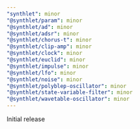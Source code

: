 ```yaml
---
"synthlet": minor
"@synthlet/param": minor
"@synthlet/ad": minor
"@synthlet/adsr": minor
"@synthlet/chorus-t": minor
"@synthlet/clip-amp": minor
"@synthlet/clock": minor
"@synthlet/euclid": minor
"@synthlet/impulse": minor
"@synthlet/lfo": minor
"@synthlet/noise": minor
"@synthlet/polyblep-oscillator": minor
"@synthlet/state-variable-filter": minor
"@synthlet/wavetable-oscillator": minor
---
```


Initial release
